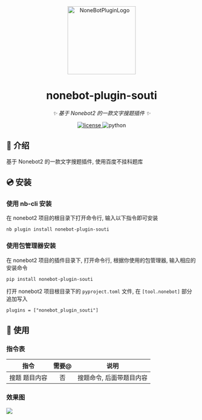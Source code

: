 <div align="center">
  <a href="https://v2.nonebot.dev/store"><img src="https://s3.bmp.ovh/imgs/2023/09/01/7d14c9c169c55535.png" width="180" height="180" alt="NoneBotPluginLogo"></a>
  <br>
</div>

<div align="center">

# nonebot-plugin-souti

_✨ 基于 Nonebot2 的一款文字搜题插件 ✨_


<a href="./LICENSE">
    <img src="https://img.shields.io/badge/License-MPL2.0-blue" alt="license">
</a>
<!-- <a href="https://pypi.python.org/pypi/nonebot-plugin-example">
    <img src="https://img.shields.io/pypi/v/nonebot-plugin-example.svg" alt="pypi">
</a> -->
<img src="https://img.shields.io/badge/Python-3.8+-blue.svg" alt="python">


</div>


## 📖 介绍

基于 Nonebot2 的一款文字搜题插件, 使用百度不挂科题库

## 💿 安装

### 使用 nb-cli 安装
在 nonebot2 项目的根目录下打开命令行, 输入以下指令即可安装

    nb plugin install nonebot-plugin-souti


### 使用包管理器安装
在 nonebot2 项目的插件目录下, 打开命令行, 根据你使用的包管理器, 输入相应的安装命令

    pip install nonebot-plugin-souti


打开 nonebot2 项目根目录下的 `pyproject.toml` 文件, 在 `[tool.nonebot]` 部分追加写入

    plugins = ["nonebot_plugin_souti"]


## 🎉 使用
### 指令表
| 指令 |  需要@ | 说明 |
|:-----:|:----:|:----:|
| 搜题 题目内容|  否 | 搜题命令, 后面带题目内容 |

### 效果图
![](https://s3.bmp.ovh/imgs/2023/09/01/6ff145ef497ade02.png)
